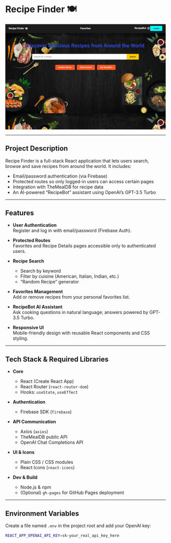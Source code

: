 # Recipe Finder 🍽️

![Homepage Screenshot](<WhatsApp Image 2025-05-17 at 1.34.36 AM.jpeg>)

---

## Project Description

Recipe Finder is a full-stack React application that lets users search, browse and save recipes from around the world. It includes:

- Email/password authentication (via Firebase)  
- Protected routes so only logged-in users can access certain pages  
- Integration with TheMealDB for recipe data  
- An AI-powered “RecipeBot” assistant using OpenAI’s GPT-3.5 Turbo  

---

## Features

- **User Authentication**  
  Register and log in with email/password (Firebase Auth).

- **Protected Routes**  
  Favorites and Recipe Details pages accessible only to authenticated users.

- **Recipe Search**  
  - Search by keyword  
  - Filter by cuisine (American, Italian, Indian, etc.)  
  - “Random Recipe” generator  

- **Favorites Management**  
  Add or remove recipes from your personal favorites list.

- **RecipeBot AI Assistant**  
  Ask cooking questions in natural language; answers powered by GPT-3.5 Turbo.

- **Responsive UI**  
  Mobile-friendly design with reusable React components and CSS styling.

---

## Tech Stack & Required Libraries

- **Core**  
  - React (Create React App)  
  - React Router (`react-router-dom`)  
  - Hooks: `useState`, `useEffect`  

- **Authentication**  
  - Firebase SDK (`firebase`)  

- **API Communication**  
  - Axios (`axios`)  
  - TheMealDB public API  
  - OpenAI Chat Completions API  

- **UI & Icons**  
  - Plain CSS / CSS modules  
  - React Icons (`react-icons`)  

- **Dev & Build**  
  - Node.js & npm  
  - (Optional) `gh-pages` for GitHub Pages deployment  

---

## Environment Variables

Create a file named `.env` in the project root and add your OpenAI key:  
```bash
REACT_APP_OPENAI_API_KEY=sk-your_real_api_key_here
